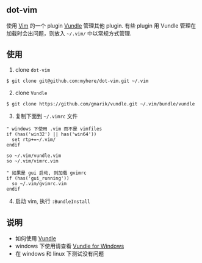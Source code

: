 ## dot-vim

使用 [Vim](http://www.vim.org/) 的一个 plugin [Vundle](https://github.com/gmarik/vundle) 管理其他 plugin. 有些 plugin 用 Vundle
管理在加载时会出问题，则放入 `~/.vim/` 中以常规方式管理.


## 使用
1. clone `dot-vim`
```bash
$ git clone git@github.com:myhere/dot-vim.git ~/.vim
```

2. clone `Vundle`
```bash
$ git clone https://github.com/gmarik/vundle.git ~/.vim/bundle/vundle
```

3. 复制下面到 `~/.vimrc` 文件 
```vim
" windows 下使用 .vim 而不是 vimfiles
if (has('win32') || has('win64'))
  set rtp+=~/.vim/
endif

so ~/.vim/vundle.vim
so ~/.vim/vimrc.vim

" 如果是 gui 启动, 则加载 gvimrc
if (has('gui_running'))
  so ~/.vim/gvimrc.vim
endif
```

4. 启动 vim, 执行 `:BundleInstall`


## 说明
* 如何使用 [Vundle](https://github.com/gmarik/vundle)
* windows 下使用请查看 [Vundle for Windows](https://github.com/gmarik/vundle/wiki/Vundle-for-Windows)
* 在 windows 和 linux 下测试没有问题

